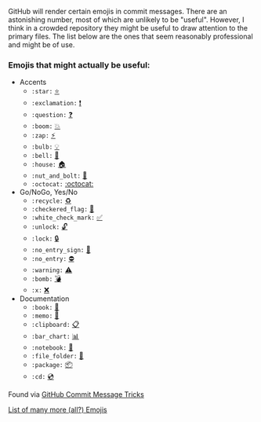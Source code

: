 GitHub will render certain emojis in commit messages. There are an
astonishing number, most of which are unlikely to be
"useful". However, I think in a crowded repository they might be
useful to draw attention to the primary files. The list below are the
ones that seem reasonably professional and might be of use.

### Emojis that might actually be useful:
* Accents
  * `:star:` [:star:](http://www.emoji-cheat-sheet.com/graphics/emojis/star.png)
  * `:exclamation:` [:exclamation:](http://www.emoji-cheat-sheet.com/graphics/emojis/exclamation.png)
  * `:question:` [:question:](http://www.emoji-cheat-sheet.com/graphics/emojis/question.png)
  * `:boom:` [:boom:](http://www.emoji-cheat-sheet.com/graphics/emojis/boom.png)
  * `:zap:` [:zap:](http://www.emoji-cheat-sheet.com/graphics/emojis/zap.png)
  * `:bulb:` [:bulb:](http://www.emoji-cheat-sheet.com/graphics/emojis/bulb.png)
  * `:bell:` [:bell:](http://www.emoji-cheat-sheet.com/graphics/emojis/bell.png)
  * `:house:` [:house:](http://www.emoji-cheat-sheet.com/graphics/emojis/house.png)
  * `:nut_and_bolt:` [:nut_and_bolt:](http://www.emoji-cheat-sheet.com/graphics/emojis/nut_and_bolt.png)
  * `:octocat:` [:octocat:](http://www.emoji-cheat-sheet.com/graphics/emojis/octocat.png)
* Go/NoGo, Yes/No
  * `:recycle:` [:recycle:](http://www.emoji-cheat-sheet.com/graphics/emojis/recycle.png)
  * `:checkered_flag:` [:checkered_flag:](http://www.emoji-cheat-sheet.com/graphics/emojis/checkered_flag.png)
  * `:white_check_mark:` [:white_check_mark:](http://www.emoji-cheat-sheet.com/graphics/emojis/white_check_mark.png)
  * `:unlock:` [:unlock:](http://www.emoji-cheat-sheet.com/graphics/emojis/unlock.png)
  * `:lock:` [:lock:](http://www.emoji-cheat-sheet.com/graphics/emojis/lock.png)
  * `:no_entry_sign:` [:no_entry_sign:](http://www.emoji-cheat-sheet.com/graphics/emojis/no_entry_sign.png)
  * `:no_entry:` [:no_entry:](http://www.emoji-cheat-sheet.com/graphics/emojis/no_entry.png)
  * `:warning:` [:warning:](http://www.emoji-cheat-sheet.com/graphics/emojis/warning.png)
  * `:bomb:` [:bomb:](http://www.emoji-cheat-sheet.com/graphics/emojis/bomb.png)
  * `:x:` [:x:](http://www.emoji-cheat-sheet.com/graphics/emojis/x.png)
* Documentation
  * `:book:` [:book:](http://www.emoji-cheat-sheet.com/graphics/emojis/book.png)
  * `:memo:` [:memo:](http://www.emoji-cheat-sheet.com/graphics/emojis/memo.png)
  * `:clipboard:` [:clipboard:](http://www.emoji-cheat-sheet.com/graphics/emojis/clipboard.png)
  * `:bar_chart:` [:bar_chart:](http://www.emoji-cheat-sheet.com/graphics/emojis/bar_chart.png)
  * `:notebook:` [:notebook:](http://www.emoji-cheat-sheet.com/graphics/emojis/notebook.png)
  * `:file_folder:` [:file_folder:](http://www.emoji-cheat-sheet.com/graphics/emojis/file_folder.png)
  * `:package:` [:package:](http://www.emoji-cheat-sheet.com/graphics/emojis/package.png)
  * `:cd:` [:cd:](http://www.emoji-cheat-sheet.com/graphics/emojis/cd.png)

Found via [GitHub Commit Message Tricks](https://gist.github.com/willhoag/14718e812455cb4e49fb)

[List of many more (all?) Emojis](http://www.emoji-cheat-sheet.com/)

